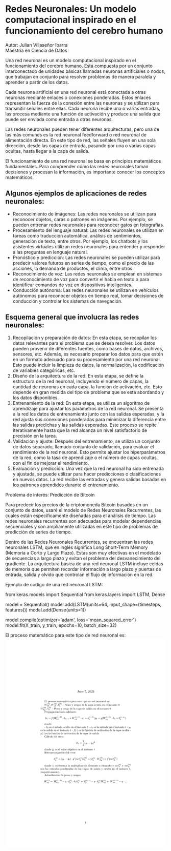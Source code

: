 # Redes Neuronales: Un modelo computacional inspirado en el funcionamiento del cerebro humano

Autor: Julian Villaseñor Ibarra  
Maestría en Ciencia de Datos

Una red neuronal es un modelo computacional inspirado en el funcionamiento del cerebro humano. Está compuesta por un conjunto interconectado de unidades básicas llamadas neuronas artificiales o nodos, que trabajan en conjunto para resolver problemas de manera paralela y aprender a partir de los datos.

Cada neurona artificial en una red neuronal está conectada a otras neuronas mediante enlaces o conexiones ponderadas. Estos enlaces representan la fuerza de la conexión entre las neuronas y se utilizan para transmitir señales entre ellas. Cada neurona recibe una o varias entradas, las procesa mediante una función de activación y produce una salida que puede ser enviada como entrada a otras neuronas.

Las redes neuronales pueden tener diferentes arquitecturas, pero una de las más comunes es la red neuronal feedforward o red neuronal de alimentación directa. En este tipo de red, las señales fluyen en una sola dirección, desde las capas de entrada, pasando por una o varias capas ocultas, hasta llegar a la capa de salida.

El funcionamiento de una red neuronal se basa en principios matemáticos fundamentales. Para comprender cómo las redes neuronales toman decisiones y procesan la información, es importante conocer los conceptos matemáticos.
## Algunos ejemplos de aplicaciones de redes neuronales:

- Reconocimiento de imágenes: Las redes neuronales se utilizan para reconocer objetos, caras o patrones en imágenes. Por ejemplo, se pueden entrenar redes neuronales para reconocer gatos en fotografías.
- Procesamiento del lenguaje natural: Las redes neuronales se utilizan en tareas como traducción automática, análisis de sentimientos, generación de texto, entre otros. Por ejemplo, los chatbots y los asistentes virtuales utilizan redes neuronales para entender y responder a las preguntas en lenguaje natural.
- Pronóstico y predicción: Las redes neuronales se pueden utilizar para predecir valores futuros en series de tiempo, como el precio de las acciones, la demanda de productos, el clima, entre otros.
- Reconocimiento de voz: Las redes neuronales se emplean en sistemas de reconocimiento de voz para convertir el habla en texto o para identificar comandos de voz en dispositivos inteligentes.
- Conducción autónoma: Las redes neuronales se utilizan en vehículos autónomos para reconocer objetos en tiempo real, tomar decisiones de conducción y controlar los sistemas de navegación.

## Esquema general que involucra las redes neuronales:

1. Recopilación y preparación de datos: En esta etapa, se recopilan los datos relevantes para el problema que se desea resolver. Los datos pueden provenir de diferentes fuentes, como bases de datos, archivos, sensores, etc. Además, es necesario preparar los datos para que estén en un formato adecuado para su procesamiento por una red neuronal. Esto puede incluir la limpieza de datos, la normalización, la codificación de variables categóricas, etc.
2. Diseño de la arquitectura de la red: En esta etapa, se define la estructura de la red neuronal, incluyendo el número de capas, la cantidad de neuronas en cada capa, la función de activación, etc. Esto depende en gran medida del tipo de problema que se está abordando y los datos disponibles.
3. Entrenamiento de la red: En esta etapa, se utiliza un algoritmo de aprendizaje para ajustar los parámetros de la red neuronal. Se presenta a la red los datos de entrenamiento junto con las salidas esperadas, y la red ajusta sus conexiones ponderadas para minimizar la diferencia entre las salidas predichas y las salidas esperadas. Este proceso se repite iterativamente hasta que la red alcanza un nivel satisfactorio de precisión en la tarea.
4. Validación y ajuste: Después del entrenamiento, se utiliza un conjunto de datos separado, llamado conjunto de validación, para evaluar el rendimiento de la red neuronal. Esto permite ajustar los hiperparámetros de la red, como la tasa de aprendizaje o el número de capas ocultas, con el fin de mejorar el rendimiento.
5. Evaluación y predicción: Una vez que la red neuronal ha sido entrenada y ajustada, se puede utilizar para hacer predicciones o clasificaciones en nuevos datos. La red recibe las entradas y genera salidas basadas en los patrones aprendidos durante el entrenamiento.

Problema de interés: Predicción de Bitcoin

Para predecir los precios de la criptomoneda Bitcoin basados en un conjunto de datos, usaré el modelo de Redes Neuronales Recurrentes, las cuales están específicamente diseñadas para el análisis de tiempo. Las redes neuronales recurrentes son adecuadas para modelar dependencias secuenciales y son ampliamente utilizadas en este tipo de problemas de predicción de series de tiempo.

Dentro de las Redes Neuronales Recurrentes, se encuentran las redes neuronales LSTM, que en inglés significa Long Short-Term Memory (Memoria a Corto y Largo Plazo). Estas son muy efectivas en el modelado de secuencias a largo plazo y evitan el problema del desvanecimiento del gradiente. La arquitectura básica de una red neuronal LSTM incluye celdas de memoria que permiten recordar información a largo plazo y puertas de entrada, salida y olvido que controlan el flujo de información en la red.

Ejemplo de código de una red neuronal LSTM:

from keras.models import Sequential
from keras.layers import LSTM, Dense

model = Sequential()
model.add(LSTM(units=64, input_shape=(timesteps, features)))
model.add(Dense(units=1))

model.compile(optimizer='adam', loss='mean_squared_error')
model.fit(X_train, y_train, epochs=10, batch_size=32)

El proceso matemático para este tipo de red neuronal es:
![Texto alternativo](Git_Hub_1.png)

